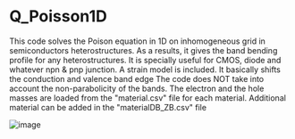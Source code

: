 # Q_Poisson1D

This code solves the Poison equation in 1D on inhomogeneous grid in semiconductors heterostructures. As a results, it gives the band bending profile for any heterostructures. It is specially useful for CMOS, diode and whatever npn & pnp junction. 
A strain model is included. It basically shifts the conduction and valence band edge
The code does NOT take into account the non-parabolicity of the bands. The electron and the hole masses are loaded from the "material.csv" file for each material.
Additional material can be added in the "materialDB_ZB.csv" file

![image](https://user-images.githubusercontent.com/35040499/113292239-866e8e80-92f4-11eb-8791-5bf75c9489a8.png)

